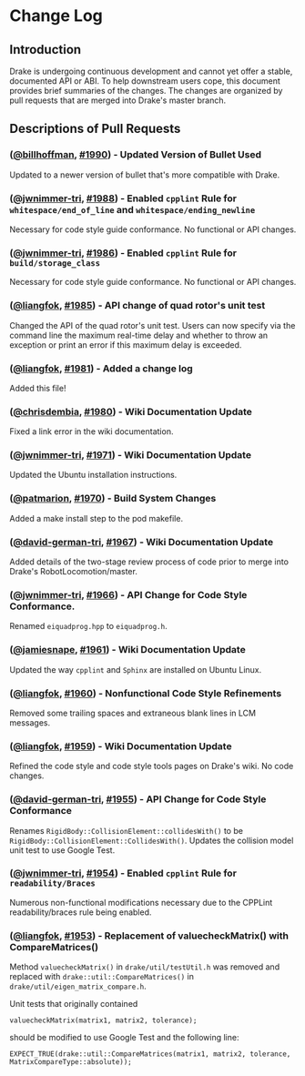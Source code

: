 Change Log
====================

Introduction
------------
Drake is undergoing continuous development and cannot yet offer a stable, documented API or ABI. To help downstream users cope, this document provides brief summaries of the changes. The changes are organized by pull requests that are merged into Drake's master branch.

Descriptions of Pull Requests
------------------------------


### ([@billhoffman][], [#1990][]) - Updated Version of Bullet Used

Updated to a newer version of bullet that's more compatible with Drake.

### ([@jwnimmer-tri][], [#1988][]) - Enabled `cpplint` Rule for `whitespace/end_of_line` and `whitespace/ending_newline`

Necessary for code style guide conformance. No functional or API changes.

### ([@jwnimmer-tri][], [#1986][]) - Enabled `cpplint` Rule for `build/storage_class`

Necessary for code style guide conformance. No functional or API changes.

### ([@liangfok][], [#1985][]) - API change of quad rotor's unit test

Changed the API of the quad rotor's unit test. Users can now specify via the command line the maximum real-time delay and whether to throw an exception or print an error if this maximum delay is exceeded.

### ([@liangfok][], [#1981][]) - Added a change log

Added this file!

### ([@chrisdembia][], [#1980][]) - Wiki Documentation Update

Fixed a link error in the wiki documentation.

### ([@jwnimmer-tri][], [#1971][]) - Wiki Documentation Update

Updated the Ubuntu installation instructions.

### ([@patmarion][], [#1970][]) - Build System Changes

Added a make install step to the pod makefile.

### ([@david-german-tri][], [#1967][]) - Wiki Documentation Update

Added details of the two-stage review process of code prior to merge into Drake's RobotLocomotion/master.

### ([@jwnimmer-tri][], [#1966][]) - API Change for Code Style Conformance.

Renamed `eiquadprog.hpp` to `eiquadprog.h`.

### ([@jamiesnape][], [#1961][]) - Wiki Documentation Update

Updated the way `cpplint` and `Sphinx` are installed on Ubuntu Linux.

### ([@liangfok][], [#1960][]) - Nonfunctional Code Style Refinements

Removed some trailing spaces and extraneous blank lines in LCM messages.

### ([@liangfok][], [#1959][]) - Wiki Documentation Update

Refined the code style and code style tools pages on Drake's wiki. No code changes.

### ([@david-german-tri][], [#1955][]) - API Change for Code Style Conformance

Renames `RigidBody::CollisionElement::collidesWith()` to be `RigidBody::CollisionElement::CollidesWith()`. Updates the collision model unit test to use Google Test.

### ([@jwnimmer-tri][], [#1954][]) - Enabled `cpplint` Rule for `readability/Braces`

Numerous non-functional modifications necessary due to the CPPLint readability/braces rule being enabled.

### ([@liangfok][], [#1953][]) - Replacement of valuecheckMatrix() with CompareMatrices()

Method `valuecheckMatrix()` in `drake/util/testUtil.h` was removed and replaced with `drake::util::CompareMatrices()` in `drake/util/eigen_matrix_compare.h`.

Unit tests that originally contained

    valuecheckMatrix(matrix1, matrix2, tolerance);

should be modified to use Google Test and the following line:

    EXPECT_TRUE(drake::util::CompareMatrices(matrix1, matrix2, tolerance, MatrixCompareType::absolute));

<!--- The following link definition list is generated by PimpMyChangelog --->
[#1953]: https://github.com/RobotLocomotion/drake/issues/1953
[#1954]: https://github.com/RobotLocomotion/drake/issues/1954
[#1955]: https://github.com/RobotLocomotion/drake/issues/1955
[#1959]: https://github.com/RobotLocomotion/drake/issues/1959
[#1960]: https://github.com/RobotLocomotion/drake/issues/1960
[#1961]: https://github.com/RobotLocomotion/drake/issues/1961
[#1966]: https://github.com/RobotLocomotion/drake/issues/1966
[#1967]: https://github.com/RobotLocomotion/drake/issues/1967
[#1970]: https://github.com/RobotLocomotion/drake/issues/1970
[#1971]: https://github.com/RobotLocomotion/drake/issues/1971
[#1980]: https://github.com/RobotLocomotion/drake/issues/1980
[#1981]: https://github.com/RobotLocomotion/drake/issues/1981
[#1985]: https://github.com/RobotLocomotion/drake/issues/1985
[#1986]: https://github.com/RobotLocomotion/drake/issues/1986
[#1988]: https://github.com/RobotLocomotion/drake/issues/1988
[#1990]: https://github.com/RobotLocomotion/drake/issues/1990
[@billhoffman]: https://github.com/billhoffman
[@chrisdembia]: https://github.com/chrisdembia
[@david-german-tri]: https://github.com/david-german-tri
[@jamiesnape]: https://github.com/jamiesnape
[@jwnimmer-tri]: https://github.com/jwnimmer-tri
[@liangfok]: https://github.com/liangfok
[@patmarion]: https://github.com/patmarion